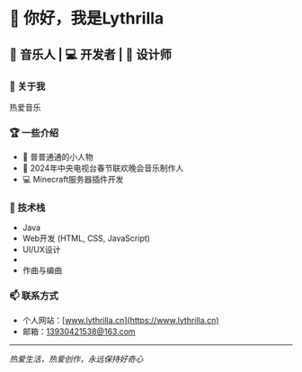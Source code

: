 # 👋 你好，我是Lythrilla

## 🎵 音乐人 | 💻 开发者 | 🎨 设计师

### 🌟 关于我
热爱音乐

### 🏆 一些介绍
- 👀 普普通通的小人物
- 🎵 2024年中央电视台春节联欢晚会音乐制作人
- 💻 Minecraft服务器插件开发

### 🔧 技术栈
- Java
- Web开发 (HTML, CSS, JavaScript)
- UI/UX设计
- 
- 作曲与编曲

### 📫 联系方式
- 个人网站：[www.lythrilla.cn](https://www.lythrilla.cn)
- 邮箱：13930421538@163.com

---
*热爱生活，热爱创作，永远保持好奇心* 
